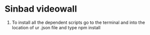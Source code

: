 # Sinbad videowall
1. To install all the dependent scripts go to the terminal and into the location of ur .json file and type npm install
